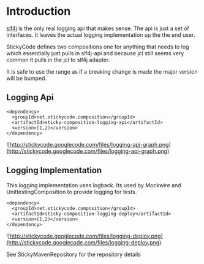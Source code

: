 # Introduction #

[slf4j](http://www.slf4j.org/) is the only real logging api that makes sense. The api is just a set of interfaces. It leaves the actual logging implementation up the the end user.

StickyCode defines two compositions one for anything that needs to log which essentially just pulls in slf4j-api and because jcl still seems very common it pulls in the jcl to slf4j adapter.

It is safe to use the range as if a breaking change is made the major version will be bumped.

## Logging Api ##
```
<dependency>
  <groupId>net.stickycode.composition</groupId>
  <artifactId>sticky-composition-logging-api</artifactId>
  <version>[1,2)</version>
</dependency>
```

![http://stickycode.googlecode.com/files/logging-api-graph.png](http://stickycode.googlecode.com/files/logging-api-graph.png)

## Logging Implementation ##

This logging implementation uses logback. Its used by Mockwire and UnittestingComposition to provide logging for tests.

```
<dependency>
  <groupId>net.stickycode.composition</groupId>
  <artifactId>sticky-composition-logging-deploy</artifactId>
  <version>[1,2)</version>
</dependency>
```

![http://stickycode.googlecode.com/files/logging-deploy.png](http://stickycode.googlecode.com/files/logging-deploy.png)

See StickyMavenRepository for the repository details